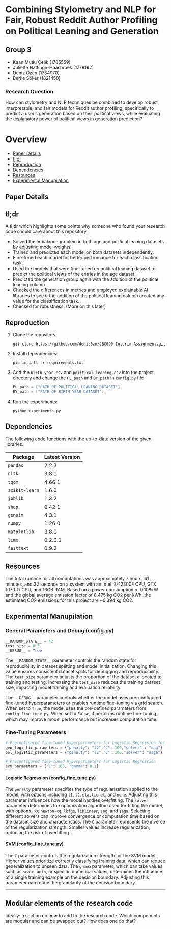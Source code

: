 # Combining Stylometry and NLP for Fair, Robust Reddit Author Profiling on Political Leaning and Generation

## Group 3
- Kaan Mutlu Çelik (1785559)
- Juliette Hattingh-Haasbroek (1779192)
- Deniz Özen (1734970)
- Berke Söker (1821458)


### Research Question
How can stylometry and NLP techniques be combined to develop robust, interpretable, and fair models for Reddit author profiling, specifically to predict a user’s generation based on their political views, while evaluating the explanatory power of political views in generation prediction?

# Overview
- [Paper Details](https://github.com/deniz0zn/JBC090-Interim-Assignment/tree/main?tab=readme-ov-file#paper-details)
- [tl;dr](https://github.com/deniz0zn/JBC090-Interim-Assignment/tree/main?tab=readme-ov-file#tldr)
- [Reproduction](https://github.com/deniz0zn/JBC090-Interim-Assignment/tree/main?tab=readme-ov-file#reproduction)
- [Dependencies](https://github.com/deniz0zn/JBC090-Interim-Assignment/tree/main?tab=readme-ov-file#dependencies)
- [Resources](https://github.com/deniz0zn/JBC090-Interim-Assignment/tree/main?tab=readme-ov-file#resources)
- [Experimental Manupilation](https://github.com/deniz0zn/JBC090-Interim-Assignment/tree/main?tab=readme-ov-file#experimental-manupilation)

  
## Paper Details

## tl;dr

A tl;dr which highlights some points why someone who found your research code should care about this repository.

- Solved the Imbalance problem in both age and political leaning datasets by adjusting model weights.
- Trained and predicted each model on both datasets independently.
- Fine-tuned each model for better perfromance for each classification task.
- Used the models that were fine-tuned on political leaning dataset to predict the political views of the entries in the age dataset.
- Predicted the generation group again with the addition of the political leaning column.
- Checked the differences in metrics and employed explainable AI libraries to see if the addition of the political leaning column created any value for the classification task.
- Checked for robustness. (More on this later)

## Reproduction

1. Clone the repository:
   ```shell
   git clone https://github.com/deniz0zn/JBC090-Interim-Assignment.git 
   ```
2. Install dependencies:
   ```shell
   pip install -r requirements.txt
   ```
3. Add the `birth_year.csv` and `political_leaning.csv` into the project directory and change the `PL_path` and `BY_path` in `config.py` file
   ```python
   PL_path = ["PATH OF POLITICAL LEANING DATASET"]
   BY_path = ["PATH OF BIRTH YEAR DATASET"]
4. Run the experiments:
   ```Shell
   python experiments.py
   ```

## Dependencies
The following code functions with the up-to-date version of the given libraries.

| Package         | Latest Version |
|-----------------|----------------|
| `pandas`        | 2.2.3          |
| `nltk`          | 3.8.1          |
| `tqdm`          | 4.66.1         |
| `scikit-learn`  | 1.6.0          |
| `joblib`        | 1.3.2          |
| `shap`          | 0.42.1         |
| `gensim`        | 4.3.1          |
| `numpy`         | 1.26.0         |
| `matplotlib`    | 3.8.0          |
| `lime`          | 0.2.0.1        |
| `fasttext`      | 0.9.2          |

## Resources

The total runtime for all computations was approximately 7 hours, 41 minutes, and 32 seconds on a system with an Intel i3-12300F CPU, GTX 1070 Ti GPU, and 16GB RAM.
Based on a power consumption of 0.108kW and the global average emission factor of 0.475 kg CO2 per kWh, the estimated CO2 emissions for this project are ~0.394 kg CO2.


## Experimental Manupilation
### General Parameters and Debug (config.py)
```Python
__RANDOM_STATE__ = 42
test_size = 0.3
__DEBUG__ = True
```
The `__RANDOM_STATE__` parameter controls the random state for reproducibility in dataset splitting and model initialization. Changing this value ensures consistent dataset splits for debugging and reproducibility. The `test_size` parameter adjusts the proportion of the dataset allocated to training and testing. Increasing the `test_size` reduces the training dataset size, impacting model training and evaluation reliability.

The `__DEBUG__` parameter controls whether the model uses pre-configured fine-tuned hyperparameters or enables runtime fine-tuning via grid search. When set to `True`, the model uses the pre-defined parameters from `config_fine_tune.py`. When set to `False`, it performs runtime fine-tuning, which may improve model performance but increases computation time.



### Fine-Tuning Parameters
```Python
# Preconfigured fine-tuned hyperparameters for Logistic Regression for each dataset
gen_logistic_parameters = {"penalty": "l2","C": 100,"solver" : "sag"}
pol_logistic_parameters = {"penalty": "l2","C": 100,"solver": "saga"}

# Preconfigured fine-tuned hyperparameters for Logistic Regression
svm_parameters = {"C": 100, "gamma": 0.1}
```

#### Logistic Regression (config_fine_tune.py)
The `penalty` parameter specifies the type of regularization applied to the model, with options including `l1`, `l2`, `elasticnet`, and `none`. Adjusting this parameter influences how the model handles overfitting. The `solver` parameter determines the optimization algorithm used for fitting the model, with options like `newton-cg`, `lbfgs`, `liblinear`, `sag`, and `saga`. Selecting different solvers can improve convergence or computation time based on the dataset size and characteristics. The `C` parameter represents the inverse of the regularization strength. Smaller values increase regularization, reducing the risk of overfitting.

#### SVM (config_fine_tune.py)
The `C` parameter controls the regularization strength for the SVM model. Higher values prioritize correctly classifying training data, which can reduce generalization to unseen data. The `gamma` parameter, which can take values such as `scale`, `auto`, or specific numerical values, determines the influence of a single training example on the decision boundary. Adjusting this parameter can refine the granularity of the decision boundary.

---


## Modular elements of the research code

Ideally: a section on how to add to the research code. Which components are modular and can be swapped out? How does one do that?

